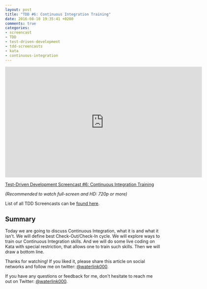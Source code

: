 ```yaml
---
layout: post
title: "TDD #6: Continuous Integration Training"
date: 2016-08-10 19:35:41 +0200
comments: true
categories:
- screencast
- TDD
- test-driven-development
- tdd-screencasts
- kata
- continuous-integration
---
```


<iframe src="https://player.vimeo.com/video/178357638" width="640" height="360" frameborder="0" webkitallowfullscreen mozallowfullscreen allowfullscreen></iframe>

[Test-Driven Development Screencast #6: Continuous Integration Training](https://vimeo.com/178357638)

*(Recommended to watch full-screen and HD: 720p or more)*

List of all TDD Screencasts can be [found here](/blog/categories/tdd-screencasts/).

## Summary

Today we are going to discuss Continuous Integration, what it is and what it isn't. We will define best Check-Out/Check-In cycle. We will explore ways to train our Continuous Integration skills. And we will do some live coding on Kata with special restriction, that allows one to train such skills. Then we will draw a bottom line.

Thanks for watching! If you liked it, please share this article on social networks and follow me on twitter: [@waterlink000](https://twitter.com/waterlink000).

If you have any questions or feedback for me, don't hesitate to reach me out on Twitter: [@waterlink000](https://twitter.com/waterlink000).
